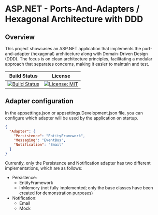 # ASP.NET - Ports-And-Adapters / Hexagonal Architecture with DDD


## Overview
This project showcases an ASP.NET application that implements the port-and-adapter (hexagonal) architecture along with Domain-Driven Design (DDD). The focus is on clean architecture principles, facilitating a modular approach that separates concerns, making it easier to maintain and test.

|Build Status|License|
|------------|-------|
|[![Build Status](https://img.shields.io/github/actions/workflow/status/hirannor/hexagonal-architecture-asp-net-core/.github/workflows/dotnet.yml)]([https://github.com/hirannor/springboot-hexagonal-ddd/actions/workflows/maven.yml](https://github.com/hirannor/hexagonal-architecture-asp-net-core/blob/main/.github/workflows/dotnet.yml))|[![License: MIT](https://img.shields.io/badge/License-MIT-yellow.svg)](https://opensource.org/licenses/MIT)|


## Adapter configuration

In the appsettings.json or appsettings.Development.json file, you can configure which adapter will be used by the application on startup.

```JSON
{
  "Adapter": {
    "Persistence": "EntityFramework",
    "Messaging": "EventBus",
    "Notification": "Email"
  }
}
```

Currently, only the Persistence and Notification adapter has two different implementations, which are as follows:
- Persistence:
  - EntityFramework
  - InMemory (not fully implemented; only the base classes have been created for demonstration purposes)
- Notification:
  - Email
  - Mock